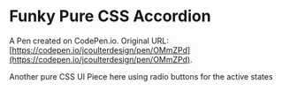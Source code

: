# Funky Pure CSS Accordion

A Pen created on CodePen.io. Original URL: [https://codepen.io/jcoulterdesign/pen/OMmZPd](https://codepen.io/jcoulterdesign/pen/OMmZPd).

Another pure CSS UI Piece here using radio buttons for the active states
